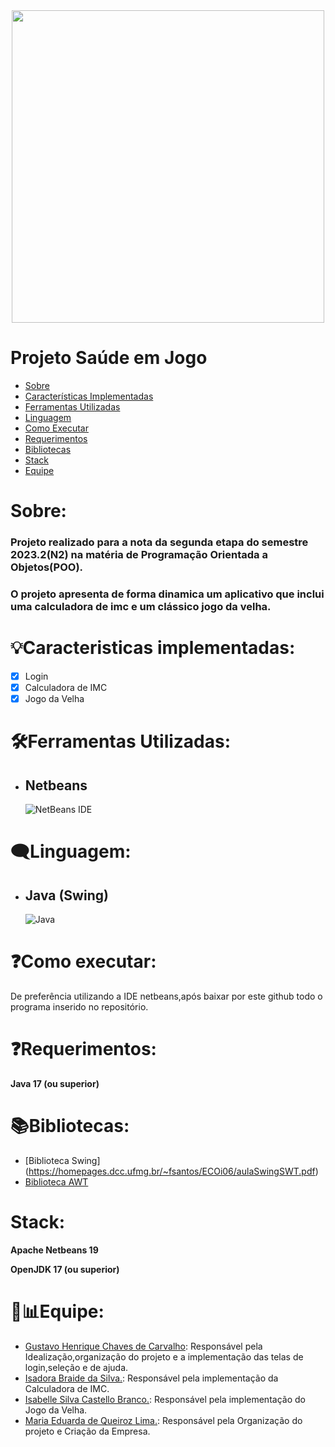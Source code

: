 <div align ="center">
  <img src="https://github.com/GustavoHenrique07/AplicativoPOO/blob/main/ProjetoSa%C3%BAdeEmJogo/Programa/src/resources/Logo.jpg" width = "500px"/>
  </div>
<h1>
Projeto Saúde em Jogo
</h1>


* [Sobre](#Sobre)
* [Características Implementadas](#Características-Implementadas)
* [Ferramentas Utilizadas](#Ferramentas-Utilizadas)
* [Linguagem](#Linguagem)
* [Como Executar](#Como-Executar)
* [Requerimentos](#Requerimentos)
* [Bibliotecas](#Bibliotecas)
* [Stack](#Stack)
* [Equipe](#Equipe)

# Sobre:
  
<h3>
  Projeto realizado para a nota da segunda etapa do semestre 2023.2(N2) na matéria de Programação Orientada a Objetos(POO).
  </h3>
  
<h3>
  O projeto apresenta de forma dinamica um aplicativo que inclui uma calculadora de imc e um clássico jogo da velha.
  </h3>
  
# 💡Caracteristicas implementadas:

* [x] Login
* [x] Calculadora de IMC
* [x] Jogo da Velha

# 🛠Ferramentas Utilizadas:
  
  * ## Netbeans
     ![NetBeans IDE](https://img.shields.io/badge/NetBeansIDE-1B6AC6.svg?style=for-the-badge&logo=apache-netbeans-ide&logoColor=white)

# 🗨Linguagem:

* ## Java (Swing)
   ![Java](https://img.shields.io/badge/java-%23ED8B00.svg?style=for-the-badge&logo=openjdk&logoColor=white)

# ❓Como executar:
De preferência utilizando a IDE netbeans,após baixar por este github todo o programa inserido no repositório.

# ❓Requerimentos:
**Java 17 (ou superior)**

# 📚Bibliotecas: 
- [Biblioteca Swing] (https://homepages.dcc.ufmg.br/~fsantos/ECOi06/aulaSwingSWT.pdf)
- [Biblioteca AWT](https://homepages.dcc.ufmg.br/~fsantos/ECOi06/aulaSwingSWT.pdf)

# Stack:
**Apache Netbeans 19**

**OpenJDK 17 (ou superior)**

# 💼📊Equipe:
- [Gustavo Henrique Chaves de Carvalho](https://github.com/GustavoHenrique07):
  Responsável pela Idealização,organização do projeto e a implementação das telas de login,seleção e de ajuda.
- [Isadora Braide da Silva.](https://github.com/isadorabraide):
  Responsável pela implementação da Calculadora de IMC.
- [Isabelle Silva Castello Branco.](https://github.com/isabellecastello):
  Responsável pela implementação do Jogo da Velha.
- [Maria Eduarda de Queiroz Lima.](https://github.com/MEduardaQueiroz):
  Responsável pela Organização do projeto e Criação da Empresa.

